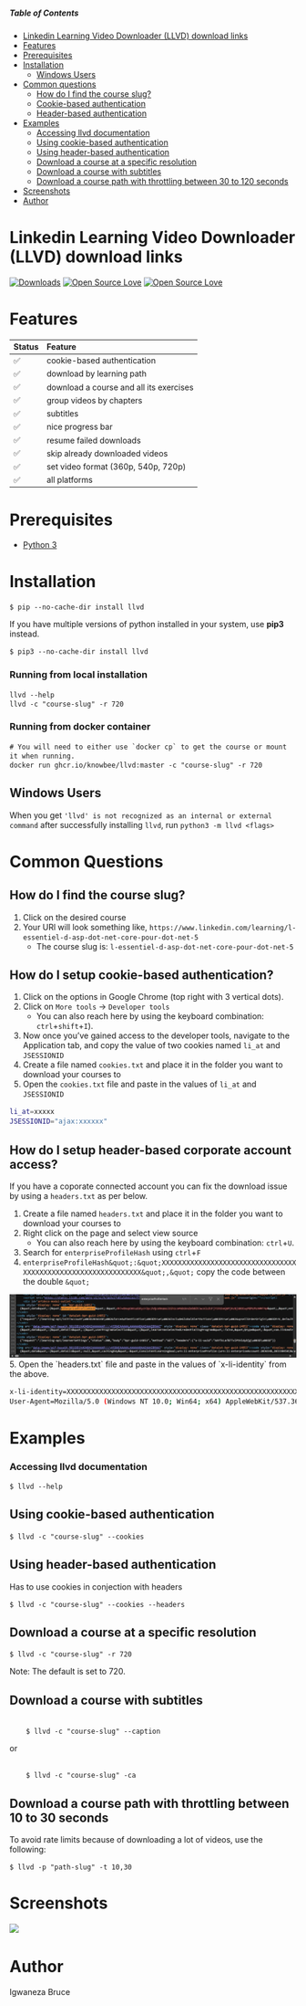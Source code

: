 ##### Table of Contents
- [Linkedin Learning Video Downloader (LLVD) download links](#llvd)
- [Features](#features)
- [Prerequisites](#prerequisites)
- [Installation](#installation)
    - [Windows Users](#windows)
- [Common questions](#common)
    - [How do I find the course slug?](#course-slug)
    - [Cookie-based authentication](#setup-cookie-based)
    - [Header-based authentication](#setup-header-based)
- [Examples](#examples)
    - [Accessing llvd documentation](#llvd-doc)
    - [Using cookie-based authentication](#use-cookie-based)
    - [Using header-based authentication](#use-header-based)
    - [Download a course at a specific resolution](#specific-res)
    - [Download a course with subtitles](#with-sub)
    - [Download a course path with throttling between 30 to 120 seconds](#course-path)
- [Screenshots](#screenshot)
- [Author](#author)

<a name="llvd"/>

# Linkedin Learning Video Downloader (LLVD) download links

[![Downloads](https://pepy.tech/badge/llvd)](https://pepy.tech/project/llvd)
[![Open Source Love](https://badges.frapsoft.com/os/v1/open-source.svg?v=102)](https://github.com/ellerbrock/open-source-badge/)
[![Open Source Love](https://badges.frapsoft.com/os/mit/mit.svg?v=102)](https://github.com/ellerbrock/open-source-badge/)


<a name="features"/>

# Features
| Status | Feature                                 |
| :----- | :-------------------------------------- |
| ✅     | cookie-based authentication             |
| ✅     | download by learning path               |
| ✅     | download a course and all its exercises |
| ✅     | group videos by chapters                |
| ✅     | subtitles                               |
| ✅     | nice progress bar                       |
| ✅     | resume failed downloads                 |
| ✅     | skip already downloaded videos          |
| ✅     | set video format (360p, 540p, 720p)     |
| ✅     | all platforms                           |

<a name="prerequisites"/>

# Prerequisites
- [Python 3](https://www.python.org/downloads/)

<a name="installation"/>

# Installation
```cli
$ pip --no-cache-dir install llvd
```
If you have multiple versions of python installed in your system, use **pip3** instead.
<!-- TODO: can someone confirm this is how the install would look with pip3? -->
```cli
$ pip3 --no-cache-dir install llvd
```

### Running from local installation
```
llvd --help
llvd -c "course-slug" -r 720
```
### Running from docker container
```
# You will need to either use `docker cp` to get the course or mount it when running.
docker run ghcr.io/knowbee/llvd:master -c "course-slug" -r 720
```

<a name="windows"/>

## Windows Users

When you get `'llvd' is not recognized as an internal or external command` after successfully installing `llvd`, run `python3 -m llvd <flags>`

<a name="common"/>

# Common Questions

<a name="course-slug"/>

## How do I find the course slug?

1. Click on the desired course
2. Your URl will look something like, `https://www.linkedin.com/learning/l-essentiel-d-asp-dot-net-core-pour-dot-net-5`
    - The course slug is: `l-essentiel-d-asp-dot-net-core-pour-dot-net-5`

<a name="setup-cookie-based"/>

## How do I setup cookie-based authentication?

<!-- NOTE: I tried to get this to work and was having problems. The directions may not be accurate. -->

1.  Click on the options in Google Chrome (top right with 3 vertical dots).
2.  Click on `More tools` -> `Developer tools`
    - You can also reach here by using the keyboard combination: `ctrl`+`shift`+`I`).
3. Now once you’ve gained access to the developer tools, navigate to the Application tab, and copy the value of two cookies named `li_at` and `JSESSIONID`
4. Create a file named `cookies.txt` and place it in the folder you want to download your courses to
5. Open the `cookies.txt` file and paste in the values of `li_at` and `JSESSIONID`

```sh
li_at=xxxxx
JSESSIONID="ajax:xxxxxx"
```

<a name="setup-header-based"/>

## How do I setup header-based corporate account access?

If you have a coporate connected account you can fix the download issue by using a `headers.txt` as per below.

1. Create a file named `headers.txt` and place it in the folder you want to download your courses to
2.  Right click on the page and select view source
    - You can also reach here by using the keyboard combination: `ctrl`+`U`.
3. Search for `enterpriseProfileHash` using `ctrl`+`F`
4. `enterpriseProfileHash&quot;:&quot;XXXXXXXXXXXXXXXXXXXXXXXXXXXXXXXXXXXXXXXXXXXXXXXXXXXXXXXXXXXXXX&quot;,&quot;` copy the code between the double `&quot;`
<img src="https://raw.githubusercontent.com/bigmadkev/knowbee-hosting/master/assets/llvd_FindCodeInSourceCode.png" width="auto" height="auto"/>
5. Open the `headers.txt` file and paste in the values of `x-li-identity` from the above.

```sh
x-li-identity=XXXXXXXXXXXXXXXXXXXXXXXXXXXXXXXXXXXXXXXXXXXXXXXXXXXXXXXXXXXXXX
User-Agent=Mozilla/5.0 (Windows NT 10.0; Win64; x64) AppleWebKit/537.36 (KHTML, like Gecko) Chrome/124.0.0.0 Safari/537.36 
```

<a name="examples"/>

# Examples

<a name="llvd-doc"/>

### Accessing llvd documentation
```cli
$ llvd --help
```

<a name="use-cookie-based"/>

## Using cookie-based authentication

```cli
$ llvd -c "course-slug" --cookies
```

<a name="use-headers-based"/>

## Using header-based authentication
Has to use cookies in conjection with headers

```cli
$ llvd -c "course-slug" --cookies --headers
```

<a name="specific-res"/>

## Download a course at a specific resolution
```cli
$ llvd -c "course-slug" -r 720
```
Note: The default is set to 720.

<a name="with-sub"/>

## Download a course with subtitles

```cli

    $ llvd -c "course-slug" --caption
```

or

```cli

    $ llvd -c "course-slug" -ca
```

<a name="course-path"/>

## Download a course path with throttling between 10 to 30 seconds
To avoid rate limits because of downloading a lot of videos, use the following:

```cli
$ llvd -p "path-slug" -t 10,30
```


<a name="screenshot"/>

# Screenshots

<p>
    <img src="https://raw.githubusercontent.com/knowbee/hosting/master/assets/progress_llvd.png" width="auto" height="auto"/>
</p>

<a name="author"/>

# Author
Igwaneza Bruce
